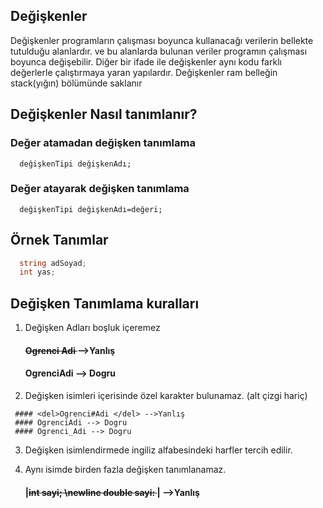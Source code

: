 ## Değişkenler
Değişkenler programların çalışması boyunca kullanacağı verilerin bellekte tutulduğu alanlardır.
ve bu alanlarda bulunan veriler programın çalışması boyunca değişebilir. 
Diğer bir ifade ile değişkenler aynı kodu farklı değerlerle çalıştırmaya yaran yapılardır.
Değişkenler ram belleğin stack(yığın) bölümünde saklanır

## Değişkenler Nasıl tanımlanır?
### Değer atamadan değişken tanımlama
```
  değişkenTipi değişkenAdı;
```

### Değer atayarak değişken tanımlama
```
  değişkenTipi değişkenAdı=değeri;
```

## Örnek Tanımlar

```csharp
  string adSoyad;
  int yas;
```

## Değişken Tanımlama kuralları
  1.  Değişken Adları  boşluk içeremez
  
      #### <del>Ogrenci Adi </del> -->Yanlış
      #### OgrenciAdi --> Dogru
      
  2.  Değişken isimleri içerisinde özel karakter bulunamaz. (alt çizgi hariç)
  
     #### <del>Ogrenci#Adi </del> -->Yanlış
     #### OgrenciAdi --> Dogru
     #### Ogrenci_Adi --> Dogru
     
  3. Değişken isimlendirmede ingiliz alfabesindeki harfler tercih edilir.
  
  5. Aynı isimde birden fazla değişken tanımlanamaz.
     #### |<del>int sayi; \newline double sayi: </del>| -->Yanlış


